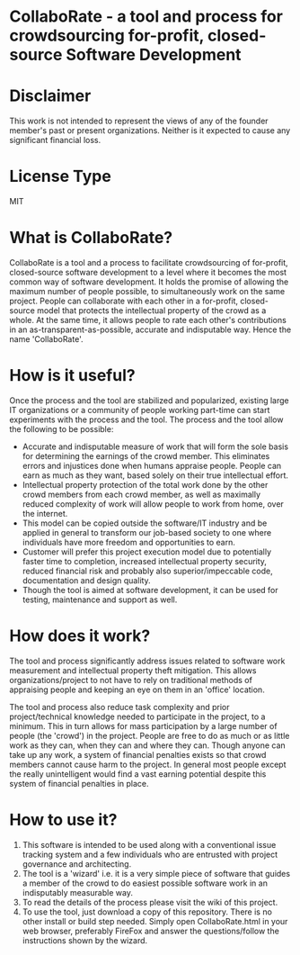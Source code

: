 # CollaboRate - a tool and process for crowdsourcing for-profit, closed-source Software Development

# Disclaimer
This work is not intended to represent the views of any of the founder member's past or present organizations. Neither is it expected to cause any significant financial loss.

# License Type
MIT

# What is CollaboRate?
CollaboRate is a tool and a process to facilitate crowdsourcing of for-profit, closed-source software development to a level where it becomes the most common way of software development. It holds the promise of allowing the maximum number of people possible, to simultaneously work on the same project. People can collaborate with each other in a for-profit, closed-source model that protects the intellectual property of the crowd as a whole. At the same time, it allows people to rate each other's contributions in an as-transparent-as-possible, accurate and indisputable way. Hence the name 'CollaboRate'.

# How is it useful?
Once the process and the tool are stabilized and popularized, existing large IT organizations or a community of people working part-time can start experiments with the process and the tool. The process and the tool allow the following to be possible:
- Accurate and indisputable measure of work that will form the sole basis for determining the earnings of the crowd member. This eliminates errors and injustices done when humans appraise people. People can earn as much as they want, based solely on their true intellectual effort.
- Intellectual property protection of the total work done by the other crowd members from each crowd member, as well as maximally reduced complexity of work will allow people to work from home, over the internet.
- This model can be copied outside the software/IT industry and be applied in general to transform our job-based society to one where individuals have more freedom and opportunities to earn.
- Customer will prefer this project execution model due to potentially faster time to completion, increased intellectual property security, reduced financial risk and probably also superior/impeccable code, documentation and design quality.
- Though the tool is aimed at software development, it can be used for testing, maintenance and support as well.

# How does it work?
The tool and process significantly address issues related to software work measurement and intellectual property theft mitigation. This allows organizations/project to not have to rely on traditional methods of appraising people and keeping an eye on them in an 'office' location.

The tool and process also reduce task complexity and prior project/technical knowledge needed to participate in the project, to a minimum. This in turn allows for mass participation by a large number of people (the 'crowd') in the project. People are free to do as much or as little work as they can, when they can and where they can. Though anyone can take up any work, a system of financial penalties exists so that crowd members cannot cause harm to the project. In general most people except the really unintelligent would find a vast earning potential despite this system of financial penalties in place.

# How to use it?
1. This software is intended to be used along with a conventional issue tracking system and a few individuals who are entrusted with project governance and architecting.
2. The tool is a 'wizard' i.e. it is a very simple piece of software that guides a member of the crowd to do easiest possible software work in an indisputably measurable way.
3. To read the details of the process please visit the wiki of this project.
4. To use the tool, just download a copy of this repository. There is no other install or build step needed. Simply open CollaboRate.html in your web browser, preferably FireFox and answer the questions/follow the instructions shown by the wizard.

